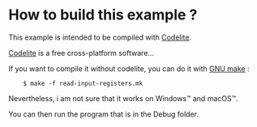# How to build this example ?

This example is intended to be compiled with [Codelite](https://codelite.org).

[Codelite](https://codelite.org) is a free cross-platform software...

If you want to compile it without codelite, you can do it with [GNU make](https://www.gnu.org/software/make/) :

		$ make -f read-input-registers.mk

Nevertheless, i am not sure that it works on Windows™ and macOS™.

You can then run the program that is in the Debug folder.
